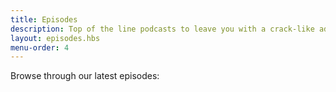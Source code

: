 ```yaml
---
title: Episodes
description: Top of the line podcasts to leave you with a crack-like addiction for more!
layout: episodes.hbs
menu-order: 4
---
```


Browse through our latest episodes:

